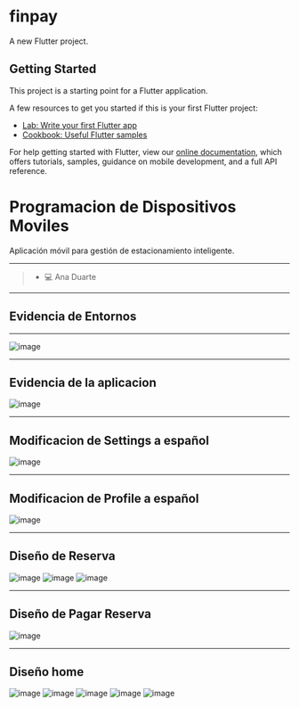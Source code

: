 # finpay

A new Flutter project.

## Getting Started

This project is a starting point for a Flutter application.

A few resources to get you started if this is your first Flutter project:

- [Lab: Write your first Flutter app](https://flutter.dev/docs/get-started/codelab)
- [Cookbook: Useful Flutter samples](https://flutter.dev/docs/cookbook)

For help getting started with Flutter, view our
[online documentation](https://flutter.dev/docs), which offers tutorials,
samples, guidance on mobile development, and a full API reference.

# Programacion de Dispositivos Moviles

Aplicación móvil para gestión de estacionamiento inteligente.

---
> - 💻 Ana Duarte

---
## Evidencia de Entornos

---
![image](https://github.com/user-attachments/assets/72ce898e-462b-4443-85bb-a323142a20b9)

---
## Evidencia de la aplicacion 
![image](https://github.com/user-attachments/assets/957cb085-5980-40c2-bcb6-45114205444f)

---
## Modificacion de Settings a español
![image](https://github.com/user-attachments/assets/ddea20e8-149e-43cf-b4a6-70e031362736)

---
## Modificacion de Profile a español
![image](https://github.com/user-attachments/assets/779e6930-91bd-4de4-af32-15d45dd4b9e7)

---
## Diseño de Reserva
![image](https://github.com/user-attachments/assets/fabd6707-7dc4-40c1-9508-3b745ca36011)
![image](https://github.com/user-attachments/assets/6b81872a-6e61-409e-a6be-a5256e05441a)
![image](https://github.com/user-attachments/assets/3726a838-5777-4383-a954-32a8b904fea9)

---
## Diseño de Pagar Reserva
![image](https://github.com/user-attachments/assets/c3e49b3b-55c4-41b0-9106-1c364c2a1ebf)

---
## Diseño home
![image](https://github.com/user-attachments/assets/cf59966f-37ed-4939-ba3f-3809b74f3815)
![image](https://github.com/user-attachments/assets/e8405c59-7d88-40d9-b92e-e725032121b6)
![image](https://github.com/user-attachments/assets/64db2733-7eba-4786-b88b-7504801d1bc9)
![image](https://github.com/user-attachments/assets/46c65587-5766-4cf5-80a9-6d05e6063432)
![image](https://github.com/user-attachments/assets/46c65587-5766-4cf5-80a9-6d05e6063432)






